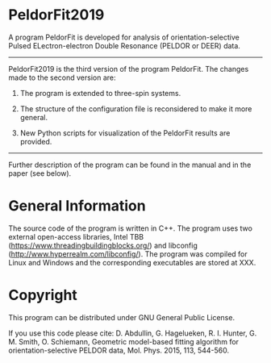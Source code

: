 PeldorFit2019
=========
A program PeldorFit is developed for analysis of orientation-selective Pulsed ELectron-electron Double Resonance (PELDOR or DEER) data.


***

PeldorFit2019 is the third version of the program PeldorFit. The changes made to the second version are:

1) The program is extended to three-spin systems.

2) The structure of the configuration file is reconsidered to make it more general.

3) New Python scripts for visualization of the PeldorFit results are provided.

***

Further description of the program can be found in the manual and in the paper (see below).

General Information
=========
The source code of the program is written in C++. The program uses two external open-access libraries, Intel TBB (https://www.threadingbuildingblocks.org/) and libconfig (http://www.hyperrealm.com/libconfig/). The program was compiled for Linux and Windows and the corresponding executables are stored at XXX.

Copyright
=========
This program can be distributed under GNU General Public License.

If you use this code please cite:
D. Abdullin, G. Hagelueken, R. I. Hunter, G. M. Smith, O. Schiemann, Geometric model-based fitting algorithm for orientation-selective PELDOR data, Mol. Phys. 2015, 113, 544-560.
